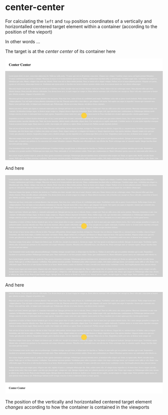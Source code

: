 # center-center

For calculating the `left` and `top` position coordinates of a vertically and horizontalled centered target element within a container (according to the position of the vieport)

In other words ...

The target is at the _center center_ of its container here

![Top](docs/images/top.png)

And here

![Middle](docs/images/middle.png)

And here

![Bottom](docs/images/bottom.png)

The position of the vertically and horizontalled centered target element _changes_ according to how the container is contained in the viewports
